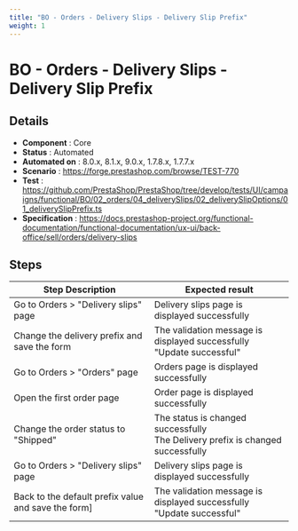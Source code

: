 ```yaml
---
title: "BO - Orders - Delivery Slips - Delivery Slip Prefix"
weight: 1
---
```


# BO - Orders - Delivery Slips - Delivery Slip Prefix
## Details
* **Component** : Core
* **Status** : Automated
* **Automated on** : 8.0.x, 8.1.x, 9.0.x, 1.7.8.x, 1.7.7.x
* **Scenario** : https://forge.prestashop.com/browse/TEST-770
* **Test** : https://github.com/PrestaShop/PrestaShop/tree/develop/tests/UI/campaigns/functional/BO/02_orders/04_deliverySlips/02_deliverySlipOptions/01_deliverySlipPrefix.ts
* **Specification** : https://docs.prestashop-project.org/functional-documentation/functional-documentation/ux-ui/back-office/sell/orders/delivery-slips

## Steps
| Step Description | Expected result |
| ----- | ----- |
| Go to Orders > "Delivery slips" page | Delivery slips page is displayed successfully |
| Change the delivery prefix and save the form | The validation message is displayed successfully<br>"Update successful" |
| Go to Orders > "Orders" page | Orders page is displayed successfully |
| Open the first order page | Order page is displayed successfully |
| Change the order status to "Shipped" | The status is changed successfully<br>The Delivery prefix is changed successfully |
| Go to Orders > "Delivery slips" page | Delivery slips page is displayed successfully |
| Back to the default prefix value and save the form] | The validation message is displayed successfully<br>"Update successful" |
